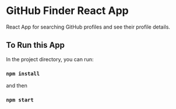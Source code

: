 # GitHub Finder React App

React App for searching GitHub profiles and see their profile details.

## To Run this App

In the project directory, you can run:

### `npm install`

and then 

### `npm start`
